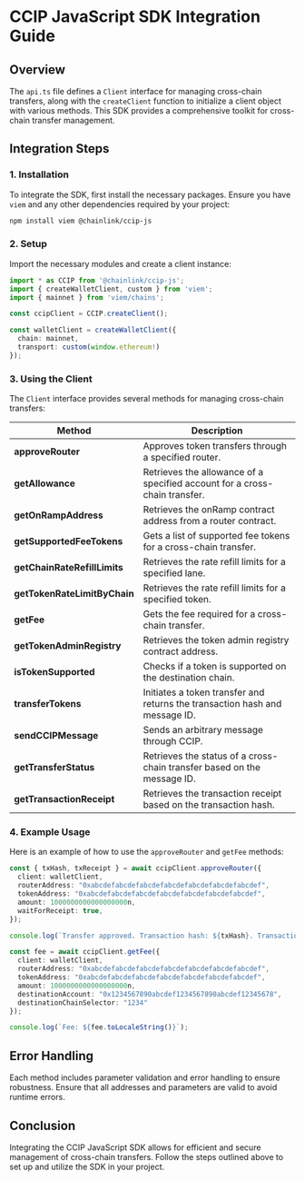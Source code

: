 # CCIP JavaScript SDK Integration Guide

## Overview
The `api.ts` file defines a `Client` interface for managing cross-chain transfers, along with the `createClient` function to initialize a client object with various methods. This SDK provides a comprehensive toolkit for cross-chain transfer management.

## Integration Steps

### 1. Installation
To integrate the SDK, first install the necessary packages. Ensure you have `viem` and any other dependencies required by your project:

```bash
npm install viem @chainlink/ccip-js
```

### 2. Setup
Import the necessary modules and create a client instance:

```typescript
import * as CCIP from '@chainlink/ccip-js';
import { createWalletClient, custom } from 'viem';
import { mainnet } from 'viem/chains';

const ccipClient = CCIP.createClient();

const walletClient = createWalletClient({
  chain: mainnet,
  transport: custom(window.ethereum!)
});
```

### 3. Using the Client
The `Client` interface provides several methods for managing cross-chain transfers:

| Method                        | Description |
|-------------------------------|-------------|
| **approveRouter**             | Approves token transfers through a specified router. |
| **getAllowance**              | Retrieves the allowance of a specified account for a cross-chain transfer. |
| **getOnRampAddress**          | Retrieves the onRamp contract address from a router contract. |
| **getSupportedFeeTokens**     | Gets a list of supported fee tokens for a cross-chain transfer. |
| **getChainRateRefillLimits**   | Retrieves the rate refill limits for a specified lane. |
| **getTokenRateLimitByChain**   | Retrieves the rate refill limits for a specified token. |
| **getFee**                    | Gets the fee required for a cross-chain transfer. |
| **getTokenAdminRegistry**     | Retrieves the token admin registry contract address. |
| **isTokenSupported**          | Checks if a token is supported on the destination chain. |
| **transferTokens**            | Initiates a token transfer and returns the transaction hash and message ID. |
| **sendCCIPMessage**           | Sends an arbitrary message through CCIP. |
| **getTransferStatus**         | Retrieves the status of a cross-chain transfer based on the message ID. |
| **getTransactionReceipt**     | Retrieves the transaction receipt based on the transaction hash. |

### 4. Example Usage
Here is an example of how to use the `approveRouter` and `getFee` methods:

```typescript
const { txHash, txReceipt } = await ccipClient.approveRouter({
  client: walletClient,
  routerAddress: "0xabcdefabcdefabcdefabcdefabcdefabcdefabcdef",
  tokenAddress: "0xabcdefabcdefabcdefabcdefabcdefabcdefabcdef",
  amount: 1000000000000000000n,
  waitForReceipt: true,
});

console.log(`Transfer approved. Transaction hash: ${txHash}. Transaction receipt: ${txReceipt}`);

const fee = await ccipClient.getFee({
  client: walletClient,
  routerAddress: "0xabcdefabcdefabcdefabcdefabcdefabcdefabcdef",
  tokenAddress: "0xabcdefabcdefabcdefabcdefabcdefabcdefabcdef",
  amount: 1000000000000000000n,
  destinationAccount: "0x1234567890abcdef1234567890abcdef12345678",
  destinationChainSelector: "1234"
});

console.log(`Fee: ${fee.toLocaleString()}`);
```

## Error Handling
Each method includes parameter validation and error handling to ensure robustness. Ensure that all addresses and parameters are valid to avoid runtime errors.

## Conclusion
Integrating the CCIP JavaScript SDK allows for efficient and secure management of cross-chain transfers. Follow the steps outlined above to set up and utilize the SDK in your project.